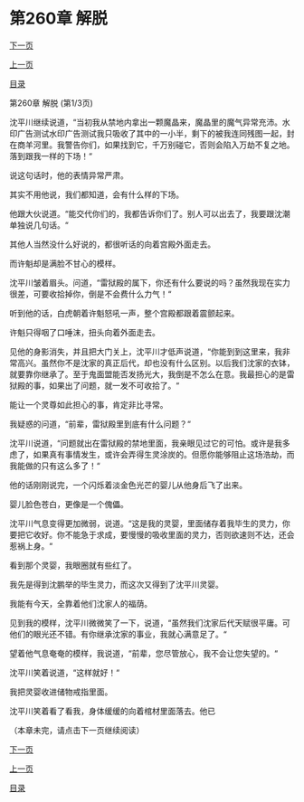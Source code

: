 <h1>第260章   解脱</h1>
            <div><p><a href="./0778_%E7%AC%AC260%E7%AB%A0_%E8%A7%A3%E8%84%B1.md">下一页</a></p><p><a href="./0776_%E7%AC%AC259%E7%AB%A0_%E9%AD%94%E6%99%B6.md">上一页</a></p><p><a href="../">目录</a></p></div>
            <div><p>第260章   解脱 (第1/3页)</p><p>沈平川继续说道，“当初我从禁地内拿出一颗魔晶来，魔晶里的魔气异常充沛。水印广告测试水印广告测试我只吸收了其中的一小半，剩下的被我连同残图一起，封在商羊河里。我警告你们，如果找到它，千万别碰它，否则会陷入万劫不复之地。落到跟我一样的下场！“</p><p>说这句话时，他的表情异常严肃。</p><p>其实不用他说，我们都知道，会有什么样的下场。</p><p>他跟大伙说道。“能交代你们的，我都告诉你们了。别人可以出去了，我要跟沈潮单独说几句话。“</p><p>其他人当然没什么好说的，都很听话的向着宫殿外面走去。</p><p>而许魁却是满脸不甘心的模样。</p><p>沈平川皱着眉头。问道，“雷狱殿的属下，你还有什么要说的吗？虽然我现在实力很差，可要收拾掉你，倒是不会费什么力气！“</p><p>听到他的话，白虎朝着许魁怒吼一声，整个宫殿都跟着震颤起来。</p><p>许魁只得咽了口唾沫，扭头向着外面走去。</p><p>见他的身影消失，并且把大门关上，沈平川才低声说道，“你能到到这里来，我非常高兴。虽然你不是沈家的真正后代，却也没有什么区别。以后我们沈家的衣钵，就要靠你继承了。至于鬼面盟能否发扬光大，我倒是不怎么在意。我最担心的是雷狱殿的事，如果出了问题，就一发不可收拾了。“</p><p>能让一个灵尊如此担心的事，肯定非比寻常。</p><p>我疑惑的问道，“前辈，雷狱殿里到底有什么问题？“</p><p>沈平川说道，“问题就出在雷狱殿的禁地里面，我亲眼见过它的可怕。或许是我多虑了，如果真有事情发生，或许会弄得生灵涂炭的。但愿你能够阻止这场浩劫，而我能做的只有这么多了！“</p><p>他的话刚刚说完，一个闪烁着淡金色光芒的婴儿从他身后飞了出来。</p><p>婴儿脸色苍白，更像是一个傀儡。</p><p>沈平川气息变得更加微弱，说道。“这是我的灵婴，里面储存着我毕生的灵力，你要把它收好。你不能急于求成，要慢慢的吸收里面的灵力，否则欲速则不达，还会惹祸上身。“</p><p>看到那个灵婴，我眼圈就有些红了。</p><p>我先是得到沈鹏举的毕生灵力，而这次又得到了沈平川灵婴。</p><p>我能有今天，全靠着他们沈家人的福荫。</p><p>见到我的模样，沈平川微微笑了一下，说道，“虽然我们沈家后代天赋很平庸。可他们的眼光还不错。有你继承沈家的事业，我就心满意足了。“</p><p>望着他气息奄奄的模样，我说道，“前辈，您尽管放心，我不会让您失望的。“</p><p>沈平川笑着说道，“这样就好！“</p><p>我把灵婴收进储物戒指里面。</p><p>沈平川笑着看了看我，身体缓缓的向着棺材里面落去。他已</p><p>（本章未完，请点击下一页继续阅读）</p></div>
            <div><p><a href="./0778_%E7%AC%AC260%E7%AB%A0_%E8%A7%A3%E8%84%B1.md">下一页</a></p><p><a href="./0776_%E7%AC%AC259%E7%AB%A0_%E9%AD%94%E6%99%B6.md">上一页</a></p><p><a href="../">目录</a></p></div>